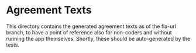 # Agreement Texts

This directory contains the generated agreement texts as of the fla-url branch, to have a point of reference also for non-coders and without running the app themselves. Shortly, these should be auto-generated by the tests.
